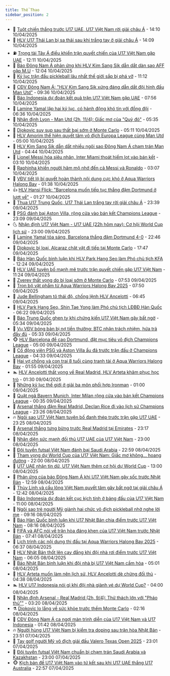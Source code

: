 ```yaml
---
title: Thể Thao
sidebar_position: 2
---
```


<!-- dantri-the-thao:START -->
- 🎡 [Tuột chiến thắng trước U17 UAE, U17 Việt Nam rời giải châu Á](https://dantri.com.vn/the-thao/tuot-chien-thang-truoc-u17-uae-u17-viet-nam-roi-giai-chau-a-20250410211002483.htm) - 14:10 10/04/2025
- 💯 [HLV U17 Thái Lan bị sa thải sau khi trắng tay ở giải châu Á](https://dantri.com.vn/the-thao/hlv-u17-thai-lan-bi-sa-thai-sau-khi-trang-tay-o-giai-chau-a-20250410211758093.htm) - 14:09 10/04/2025
- ⛽️ [Trọng tài Tây Á điều khiển trận quyết chiến của U17 Việt Nam gặp UAE](https://dantri.com.vn/the-thao/trong-tai-tay-a-dieu-khien-tran-quyet-chien-cua-u17-viet-nam-gap-uae-20250410191109594.htm) - 12:11 10/04/2025
- 💃 [Báo Đông Nam Á phản ứng khi HLV Kim Sang Sik dẫn dắt dàn sao AFF gặp M.U](https://dantri.com.vn/the-thao/bao-dong-nam-a-phan-ung-khi-hlv-kim-sang-sik-dan-dat-dan-sao-aff-gap-mu-20250410184344456.htm) - 12:04 10/04/2025
- 🌈 [Kỷ lục trận đấu pickleball lâu nhất thế giới sắp bị phá vỡ](https://dantri.com.vn/the-thao/ky-luc-tran-dau-pickleball-lau-nhat-the-gioi-sap-bi-pha-vo-20250410140549345.htm) - 11:12 10/04/2025
- 🦅 [CĐV Đông Nam Á: &quot;HLV Kim Sang Sik xứng đáng dẫn dắt đội hình đấu Man Utd&quot;](https://dantri.com.vn/the-thao/cdv-dong-nam-a-hlv-kim-sang-sik-xung-dang-dan-dat-doi-hinh-dau-man-utd-20250410142704791.htm) - 09:36 10/04/2025
- 🌝 [Báo Indonesia dự đoán kết quả trận U17 Việt Nam gặp UAE](https://dantri.com.vn/the-thao/bao-indonesia-du-doan-ket-qua-tran-u17-viet-nam-gap-uae-20250410135613117.htm) - 07:56 10/04/2025
- 🚀 [Lamine Yamal lập hai kỷ lục, có hành động khó tin với đồng đội](https://dantri.com.vn/the-thao/lamine-yamal-lap-hai-ky-luc-co-hanh-dong-kho-tin-voi-dong-doi-20250410133652438.htm) - 06:36 10/04/2025
- 🎉 [Nhận định Lyon - Man Utd &lpar;2h, 11/4&rpar;: Giấc mơ của &quot;Quỷ đỏ&quot;](https://dantri.com.vn/the-thao/nhan-dinh-lyon-man-utd-2h-114-giac-mo-cua-quy-do-20250410123308020.htm) - 05:35 10/04/2025
- 📝 [Djokovic suy sụp sau thất bại sớm ở Monte Carlo](https://dantri.com.vn/the-thao/djokovic-suy-sup-sau-that-bai-som-o-monte-carlo-20250410121128153.htm) - 05:11 10/04/2025
- 🦄 [HLV Amorim thể hiện quyết tâm vô địch Europa League cùng Man Utd](https://dantri.com.vn/the-thao/hlv-amorim-the-hien-quyet-tam-vo-dich-europa-league-cung-man-utd-20250410075909476.htm) - 05:00 10/04/2025
- 🎉 [HLV Kim Sang Sik dẫn dắt nhiều ngôi sao Đông Nam Á chạm trán Man Utd](https://dantri.com.vn/the-thao/hlv-kim-sang-sik-dan-dat-nhieu-ngoi-sao-dong-nam-a-cham-tran-man-utd-20250410114429335.htm) - 04:44 10/04/2025
- 💼 [Lionel Messi hóa siêu nhân, Inter Miami thoát hiểm lọt vào bán kết](https://dantri.com.vn/the-thao/lionel-messi-hoa-sieu-nhan-inter-miami-thoat-hiem-lot-vao-ban-ket-20250410095400963.htm) - 03:10 10/04/2025
- 🤡 [Raphinha khiến người hâm mộ nhớ đến cả Messi và Ronaldo](https://dantri.com.vn/the-thao/raphinha-khien-nguoi-ham-mo-nho-den-ca-messi-va-ronaldo-20250410094133480.htm) - 03:07 10/04/2025
- 🦆 [VĐV tiết lộ bí quyết hoàn thành nội dung cực khó ở Aqua Warriors Halong Bay](https://dantri.com.vn/the-thao/vdv-tiet-lo-bi-quyet-hoan-thanh-noi-dung-cuc-kho-o-aqua-warriors-halong-bay-20250409234151399.htm) - 01:38 10/04/2025
- 👍 [HLV Hansi Flick: &quot;Barcelona muốn tiếp tục thắng đậm Dortmund ở lượt về&quot;](https://dantri.com.vn/the-thao/hlv-hansi-flick-barcelona-muon-tiep-tuc-thang-dam-dortmund-o-luot-ve-20250410070958847.htm) - 01:27 10/04/2025
- 💼 [Thua U17 Trung Quốc, U17 Thái Lan trắng tay rời giải châu Á](https://dantri.com.vn/the-thao/thua-u17-trung-quoc-u17-thai-lan-trang-tay-roi-giai-chau-a-20250410063703064.htm) - 23:39 09/04/2025
- 🦒 [PSG đánh bại Aston Villa, rộng cửa vào bán kết Champions League](https://dantri.com.vn/the-thao/psg-danh-bai-aston-villa-rong-cua-vao-ban-ket-champions-league-20250410060356416.htm) - 23:09 09/04/2025
- 🌜 [Nhận định U17 Việt Nam - U17 UAE &lpar;22h hôm nay&rpar;: Cơ hội World Cup lịch sử](https://dantri.com.vn/the-thao/nhan-dinh-u17-viet-nam-u17-uae-22h-hom-nay-co-hoi-world-cup-lich-su-20250408154417643.htm) - 23:00 09/04/2025
- 🦆 [Lamine Yamal tỏa sáng, Barcelona thắng đậm Dortmund 4-0](https://dantri.com.vn/the-thao/lamine-yamal-toa-sang-barcelona-thang-dam-dortmund-4-0-20250410054630676.htm) - 22:46 09/04/2025
- 💪 [Djokovic bị loại, Alcaraz chật vật đi tiếp tại Monte Carlo](https://dantri.com.vn/the-thao/djokovic-bi-loai-alcaraz-chat-vat-di-tiep-tai-monte-carlo-20250409234653352.htm) - 17:47 09/04/2025
- 🧠 [Báo Hàn Quốc bình luận khi HLV Park Hang Seo làm Phó chủ tịch KFA](https://dantri.com.vn/the-thao/bao-han-quoc-binh-luan-khi-hlv-park-hang-seo-lam-pho-chu-tich-kfa-20250409192431689.htm) - 12:24 09/04/2025
- 🦄 [HLV UAE tuyên bố mạnh mẽ trước trận quyết chiến gặp U17 Việt Nam](https://dantri.com.vn/the-thao/hlv-uae-tuyen-bo-manh-me-truoc-tran-quyet-chien-gap-u17-viet-nam-20250409182356692.htm) - 11:24 09/04/2025
- 🥸 [Zverev thất vọng do bị loại sớm ở Monte Carlo](https://dantri.com.vn/the-thao/zverev-that-vong-do-bi-loai-som-o-monte-carlo-20250409145302403.htm) - 07:53 09/04/2025
- 🤠 [Trọn bộ vật phẩm từ Aqua Warriors Halong Bay 2025](https://dantri.com.vn/the-thao/tron-bo-vat-pham-tu-aqua-warriors-halong-bay-2025-20250409142908003.htm) - 07:50 09/04/2025
- 👺 [Jude Bellingham tỏ thái độ, chống lệnh HLV Ancelotti](https://dantri.com.vn/the-thao/jude-bellingham-to-thai-do-chong-lenh-hlv-ancelotti-20250409132927793.htm) - 06:45 09/04/2025
- 📝 [HLV Park Hang Seo, Shin Tae Yong làm Phó chủ tịch LĐBĐ Hàn Quốc](https://dantri.com.vn/the-thao/hlv-park-hang-seo-shin-tae-yong-lam-pho-chu-tich-ldbd-han-quoc-20250409135215802.htm) - 06:22 09/04/2025
- 🦆 [Báo Trung Quốc ghen tỵ khi chứng kiến U17 Việt Nam gây bất ngờ](https://dantri.com.vn/the-thao/bao-trung-quoc-ghen-ty-khi-chung-kien-u17-viet-nam-gay-bat-ngo-20250409113304338.htm) - 05:34 09/04/2025
- 🥳 [Vụ VĐV bóng bàn bị nợ tiền thưởng: BTC nhận trách nhiệm, hứa trả đầy đủ](https://dantri.com.vn/the-thao/vu-vdv-bong-ban-bi-no-tien-thuong-btc-nhan-trach-nhiem-hua-tra-day-du-20250409131947164.htm) - 05:33 09/04/2025
- 🐵 [HLV Barcelona đề cao Dortmund, đặt mục tiêu vô địch Champions League](https://dantri.com.vn/the-thao/hlv-barcelona-de-cao-dortmund-dat-muc-tieu-vo-dich-champions-league-20250409085903800.htm) - 05:00 09/04/2025
- 🤩 [Cổ động viên PSG và Aston Villa ẩu đả trước trận đấu ở Champions League](https://dantri.com.vn/the-thao/co-dong-vien-psg-va-aston-villa-au-da-truoc-tran-dau-o-champions-league-20250409105207552.htm) - 04:33 09/04/2025
- 🤠 [Hai vợ chồng và con trai 8 tuổi cùng tranh tài ở Aqua Warriors Halong Bay](https://dantri.com.vn/the-thao/hai-vo-chong-va-con-trai-8-tuoi-cung-tranh-tai-o-aqua-warriors-halong-bay-20250409001859331.htm) - 01:55 09/04/2025
- 🏊 [HLV Ancelotti thất vọng về Real Madrid, HLV Arteta khâm phục học trò](https://dantri.com.vn/the-thao/hlv-ancelotti-that-vong-ve-real-madrid-hlv-arteta-kham-phuc-hoc-tro-20250409073536617.htm) - 01:30 09/04/2025
- 🗽 [Những kỷ lục thế giới ở giải ba môn phối hợp Ironman](https://dantri.com.vn/the-thao/nhung-ky-luc-the-gioi-o-giai-ba-mon-phoi-hop-ironman-20250408133031099.htm) - 01:00 09/04/2025
- 🚀 [Quật ngã Bayern Munich, Inter Milan rộng cửa vào bán kết Champions League](https://dantri.com.vn/the-thao/quat-nga-bayern-munich-inter-milan-rong-cua-vao-ban-ket-champions-league-20250409073457004.htm) - 00:35 09/04/2025
- 🎉 [Arsenal thắng đậm Real Madrid, Declan Rice đi vào lịch sử Champions League](https://dantri.com.vn/the-thao/arsenal-thang-dam-real-madrid-declan-rice-di-vao-lich-su-champions-league-20250409053509050.htm) - 23:26 08/04/2025
- 🔥 [Ngôi sao U17 Việt Nam tuyên bố đanh thép trước trận gặp U17 UAE](https://dantri.com.vn/the-thao/ngoi-sao-u17-viet-nam-tuyen-bo-danh-thep-truoc-tran-gap-u17-uae-20250409064953401.htm) - 23:25 08/04/2025
- 🎉 [Arsenal thắng tưng bừng trước Real Madrid tại Emirates](https://dantri.com.vn/the-thao/arsenal-thang-tung-bung-truoc-real-madrid-tai-emirates-20250409061729567.htm) - 23:17 08/04/2025
- 🎡 [Nhận diện sức mạnh đối thủ U17 UAE của U17 Việt Nam](https://dantri.com.vn/the-thao/nhan-dien-suc-manh-doi-thu-u17-uae-cua-u17-viet-nam-20250408130114243.htm) - 23:00 08/04/2025
- 🐻 [Đội tuyển futsal Việt Nam đánh bại Saudi Arabia](https://dantri.com.vn/the-thao/doi-tuyen-futsal-viet-nam-danh-bai-saudi-arabia-20250409011049019.htm) - 22:59 08/04/2025
- 🌊 [Tham vọng dự World Cup của U17 Việt Nam: Giấc mơ không… hoang đường](https://dantri.com.vn/the-thao/tham-vong-du-world-cup-cua-u17-viet-nam-giac-mo-khong-hoang-duong-20250408233648981.htm) - 22:00 08/04/2025
- 💃 [U17 UAE nhận tin dữ, U17 Việt Nam thêm cơ hội dự World Cup](https://dantri.com.vn/the-thao/u17-uae-nhan-tin-du-u17-viet-nam-them-co-hoi-du-world-cup-20250408200052881.htm) - 13:00 08/04/2025
- 🤔 [Phản ứng của báo Đông Nam Á khi U17 Việt Nam gây sốc trước Nhật Bản](https://dantri.com.vn/the-thao/phan-ung-cua-bao-dong-nam-a-khi-u17-viet-nam-gay-soc-truoc-nhat-ban-20250408184337659.htm) - 12:59 08/04/2025
- 🤭 [Thùy Linh và cầu lông Việt Nam quyết tâm gây bất ngờ tại giải châu Á](https://dantri.com.vn/the-thao/thuy-linh-va-cau-long-viet-nam-quyet-tam-gay-bat-ngo-tai-giai-chau-a-20250408164111696.htm) - 12:42 08/04/2025
- 👹 [Báo Indonesia dự đoán kết cục kịch tính ở bảng đấu của U17 Việt Nam](https://dantri.com.vn/the-thao/bao-indonesia-du-doan-ket-cuc-kich-tinh-o-bang-dau-cua-u17-viet-nam-20250408105424509.htm) - 11:00 08/04/2025
- 🗽 [Ngôi sao trẻ người Mỹ giành hai chức vô địch pickleball nhờ nghe lời mẹ](https://dantri.com.vn/the-thao/ngoi-sao-tre-nguoi-my-gianh-hai-chuc-vo-dich-pickleball-nho-nghe-loi-me-20250408134945193.htm) - 09:16 08/04/2025
- 🥳 [Báo Hàn Quốc bình luận khi U17 Nhật Bản chia điểm trước U17 Việt Nam](https://dantri.com.vn/the-thao/bao-han-quoc-binh-luan-khi-u17-nhat-ban-chia-diem-truoc-u17-viet-nam-20250408132226606.htm) - 08:16 08/04/2025
- 💃 [FIFA và AFC nói về trận hòa đáng khen của U17 Việt Nam trước Nhật Bản](https://dantri.com.vn/the-thao/fifa-va-afc-noi-ve-tran-hoa-dang-khen-cua-u17-viet-nam-truoc-nhat-ban-20250408141536415.htm) - 07:41 08/04/2025
- 🧰 [Lịch trình các nội dung thi đấu tại Aqua Warriors Halong Bay 2025](https://dantri.com.vn/the-thao/lich-trinh-cac-noi-dung-thi-dau-tai-aqua-warriors-halong-bay-2025-20250408120025408.htm) - 06:37 08/04/2025
- 💪 [HLV Nhật Bản thốt lên cay đắng khi đội nhà rơi điểm trước U17 Việt Nam](https://dantri.com.vn/the-thao/hlv-nhat-ban-thot-len-cay-dang-khi-doi-nha-roi-diem-truoc-u17-viet-nam-20250408124910074.htm) - 06:05 08/04/2025
- 🚀 [Báo Nhật Bản bình luận khi đội nhà bị U17 Việt Nam cầm hòa](https://dantri.com.vn/the-thao/bao-nhat-ban-binh-luan-khi-doi-nha-bi-u17-viet-nam-cam-hoa-20250408091754571.htm) - 05:01 08/04/2025
- 🤠 [HLV Arteta muốn làm nên lịch sử, HLV Ancelotti dè chừng đối thủ](https://dantri.com.vn/the-thao/hlv-arteta-muon-lam-nen-lich-su-hlv-ancelotti-de-chung-doi-thu-20250408110359535.htm) - 04:38 08/04/2025
- 🏊 [HLV U17 Indonesia nói gì khi đội nhà giành vé dự World Cup?](https://dantri.com.vn/the-thao/hlv-u17-indonesia-noi-gi-khi-doi-nha-gianh-ve-du-world-cup-20250408105932021.htm) - 04:00 08/04/2025
- 🦄 [Nhận định Arsenal - Real Madrid &lpar;2h, 9/4&rpar;: Thử thách lớn với &quot;Pháo thủ&quot;&quot;](https://dantri.com.vn/the-thao/nhan-dinh-arsenal-real-madrid-2h-94-thu-thach-lon-voi-phao-thu-20250408101933988.htm) - 03:20 08/04/2025
- ⚗️ [Djokovic lo lắng về sức khỏe trước thềm Monte Carlo](https://dantri.com.vn/the-thao/djokovic-lo-lang-ve-suc-khoe-truoc-them-monte-carlo-20250408091553269.htm) - 02:16 08/04/2025
- 🥷 [CĐV Đông Nam Á ca ngợi màn trình diễn của U17 Việt Nam và U17 Indonesia](https://dantri.com.vn/the-thao/cdv-dong-nam-a-ca-ngoi-man-trinh-dien-cua-u17-viet-nam-va-u17-indonesia-20250408073207108.htm) - 01:42 08/04/2025
- 🔥 [Người hùng U17 Việt Nam bị kiểm tra doping sau trận hòa Nhật Bản](https://dantri.com.vn/the-thao/nguoi-hung-u17-viet-nam-bi-kiem-tra-doping-sau-tran-hoa-nhat-ban-20250408065054339.htm) - 23:51 07/04/2025
- 🦅 [Tay golf người Mỹ vô địch giải đấu Valero Texas Open 2025](https://dantri.com.vn/the-thao/tay-golf-nguoi-my-vo-dich-giai-dau-valero-texas-open-2025-20250407162425524.htm) - 23:01 07/04/2025
- 🌝 [Đội tuyển futsal Việt Nam chuẩn bị chạm trán Saudi Arabia và Kazakhstan](https://dantri.com.vn/the-thao/doi-tuyen-futsal-viet-nam-chuan-bi-cham-tran-saudi-arabia-va-kazakhstan-20250407183419588.htm) - 23:00 07/04/2025
- 🐵 [Kịch bản để U17 Việt Nam vào tứ kết sau khi U17 UAE thắng U17 Australia](https://dantri.com.vn/the-thao/kich-ban-de-u17-viet-nam-vao-tu-ket-sau-khi-u17-uae-thang-u17-australia-20250408024232856.htm) - 22:57 07/04/2025<!-- dantri-the-thao:END -->
